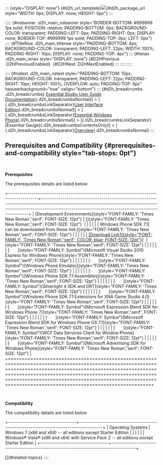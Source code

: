 ::: {style="DISPLAY: none"}
[](ms-xhelp:///?Id=d2h_url_template){#d2h_url_template}![](!package_url!){#d2h_package_url style="WIDTH: 0px; DISPLAY: none; HEIGHT: 0px"}
:::

::::: {#nsbanner .d2h_main_nsbanner style="BORDER-BOTTOM: #999999 1px solid; POSITION: relative; PADDING-BOTTOM: 0px; BACKGROUND-COLOR: transparent; PADDING-LEFT: 0px; PADDING-RIGHT: 0px; DISPLAY: none; BORDER-TOP: #999999 1px solid; PADDING-TOP: 0px; LEFT: 0px"}
:::: {#TitleRow .d2h_main_titlerow style="PADDING-BOTTOM: 4px; BACKGROUND-COLOR: transparent; PADDING-LEFT: 22px; WIDTH: 100%; PADDING-RIGHT: 10px; DISPLAY: none; PADDING-TOP: 4px"}
::: {#ienav .d2h_main_ienav style="DISPLAY: none"}
[](ms-xhelp:///?Id=43cb3e82-4dd3-4a1a-be87-73d971b069be){#D2HPrevious .D2HPreviousEnabled}  [](ms-xhelp:///?Id=caf7f62b-ba64-4e25-b931-ed728789c335){#D2HNext .D2HNextEnabled}
:::
::::
:::::

:::: {#nstext .d2h_main_nstext style="PADDING-BOTTOM: 10px; BACKGROUND-COLOR: transparent; PADDING-LEFT: 22px; PADDING-RIGHT: 10px; HEIGHT: 100%; OVERFLOW: auto; PADDING-TOP: 5px" hasuserbackground="true" valign="bottom"}
::: {#d2h_breadcrumbs .d2h_breadcrumbs}
[Essential Studio User Guide Documentation](ms-xhelp:///?Id=12457748-09e3-4d74-a240-8e049cedf030){.d2h_breadcrumbsNormal}[ \> ]{.d2h_breadcrumbsLinkSeparator}[User Interface Edition](ms-xhelp:///?Id=c29296b7-531c-413b-a0ec-488ca1f7f669){.d2h_breadcrumbsNormal}[ \> ]{.d2h_breadcrumbsLinkSeparator}[Essential Windows Phone](ms-xhelp:///?Id=5ea1999c-4eff-4775-b84e-407dc825f555){.d2h_breadcrumbsNormal}[ \> ]{.d2h_breadcrumbsLinkSeparator}[Essential Gauge]{.d2h_breadcrumbsContentsOnly}[ \> ]{.d2h_breadcrumbsLinkSeparator}[Overview](ms-xhelp:///?Id=5fce8a4d-6e96-41fc-a1e4-32e0129ce8a3){.d2h_breadcrumbsNormal}
:::

## Prerequisites and Compatibility {#prerequisites-and-compatibility style="tab-stops: 0pt"}

 

**Prerequisites**

The prerequisites details are listed below:

+---------------------------------------------------------------------------------------------+-----------------------------------------------------------------------------------------------------------------------------------------------------------------------------------------------------------------------------------+
| [Development Environments]{style="FONT-FAMILY: 'Times New Roman','serif'; FONT-SIZE: 12pt"} | []{style="FONT-FAMILY: 'Times New Roman','serif'; FONT-SIZE: 12pt"}                                                                                                                                                               |
|                                                                                             |                                                                                                                                                                                                                                   |
|                                                                                             | Windows Phone SDK 7.1[  can be downloaded from these link:]{style="FONT-FAMILY: 'Times New Roman','serif'; FONT-SIZE: 12pt"}                                                                                                      |
|                                                                                             |                                                                                                                                                                                                                                   |
|                                                                                             | [[Download Link1]{style="FONT-FAMILY: 'Times New Roman','serif'; COLOR: blue; FONT-SIZE: 12pt"}](http://www.microsoft.com/download/en/details.aspx?id=27570)[  ]{style="FONT-FAMILY: 'Times New Roman','serif'; FONT-SIZE: 12pt"} |
|                                                                                             |                                                                                                                                                                                                                                   |
|                                                                                             | [·      ]{style="FONT-FAMILY: Symbol"}[Microsoft Visual Studio 2010 Express for Windows Phone]{style="FONT-FAMILY: 'Times New Roman','serif'; FONT-SIZE: 12pt"}                                                                   |
|                                                                                             |                                                                                                                                                                                                                                   |
|                                                                                             | [·      ]{style="FONT-FAMILY: Symbol"}[Windows Phone Emulator]{style="FONT-FAMILY: 'Times New Roman','serif'; FONT-SIZE: 12pt"}                                                                                                   |
|                                                                                             |                                                                                                                                                                                                                                   |
|                                                                                             | [·      ]{style="FONT-FAMILY: Symbol"}[Windows Phone SDK 7.1 Assemblies]{style="FONT-FAMILY: 'Times New Roman','serif'; FONT-SIZE: 12pt"}                                                                                         |
|                                                                                             |                                                                                                                                                                                                                                   |
|                                                                                             | [·      ]{style="FONT-FAMILY: Symbol"}[Silverlight 4 SDK and DRT]{style="FONT-FAMILY: 'Times New Roman','serif'; FONT-SIZE: 12pt"}                                                                                                |
|                                                                                             |                                                                                                                                                                                                                                   |
|                                                                                             | [·      ]{style="FONT-FAMILY: Symbol"}[Windows Phone SDK 7.1 Extensions for XNA Game Studio 4.0]{style="FONT-FAMILY: 'Times New Roman','serif'; FONT-SIZE: 12pt"}                                                                 |
|                                                                                             |                                                                                                                                                                                                                                   |
|                                                                                             | [·      ]{style="FONT-FAMILY: Symbol"}[Microsoft Expression Blend SDK for Windows Phone 7]{style="FONT-FAMILY: 'Times New Roman','serif'; FONT-SIZE: 12pt"}                                                                       |
|                                                                                             |                                                                                                                                                                                                                                   |
|                                                                                             | [·      ]{style="FONT-FAMILY: Symbol"}[Microsoft Expression Blend SDK for Windows Phone OS 7.1]{style="FONT-FAMILY: 'Times New Roman','serif'; FONT-SIZE: 12pt"}                                                                  |
|                                                                                             |                                                                                                                                                                                                                                   |
|                                                                                             | [·      ]{style="FONT-FAMILY: Symbol"}[WCF Data Services Client for Window Phone]{style="FONT-FAMILY: 'Times New Roman','serif'; FONT-SIZE: 12pt"}                                                                                |
|                                                                                             |                                                                                                                                                                                                                                   |
|                                                                                             | [·      ]{style="FONT-FAMILY: Symbol"}[Microsoft Advertising SDK for Windows Phone]{style="FONT-FAMILY: 'Times New Roman','serif'; FONT-SIZE: 12pt"}                                                                              |
+=============================================================================================+===================================================================================================================================================================================================================================+

 

**Compatibility**

The compatibility details are listed below

+-----------------------------------+------------------------------------------------------------------------------------------+
| Operating Systems                 | Windows 7 (x86 and x64) -- all editions except Starter Edition                           |
|                                   |                                                                                          |
|                                   | Windows® Vista® (x86 and x64) with Service Pack 2 -- all editions except Starter Edition |
+-----------------------------------+------------------------------------------------------------------------------------------+

[]{#related-topics}
::::
